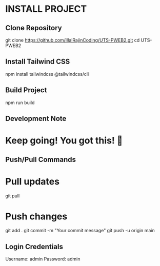 # INSTALL PROJECT

## Clone Repository
git clone https://github.com/IllalRajinCoding/UTS-PWEB2.git
cd UTS-PWEB2

## Install Tailwind CSS
npm install tailwindcss @tailwindcss/cli

## Build Project
npm run build

## Development Note
# Keep going! You got this! 💪

## Push/Pull Commands
# Pull updates
git pull

# Push changes
git add .
git commit -m "Your commit message"
git push -u origin main

## Login Credentials
Username: admin
Password: admin